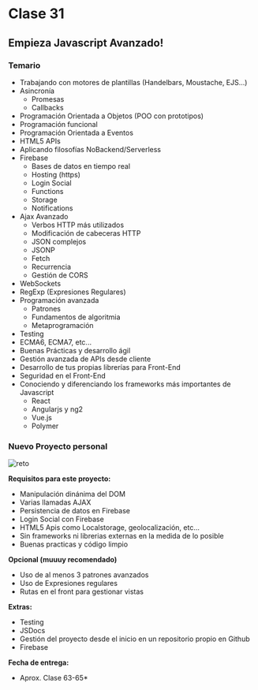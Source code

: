 # Clase 31

## Empieza Javascript Avanzado!

### Temario

- Trabajando con motores de plantillas (Handelbars, Moustache, EJS…)
- Asincronía
   - Promesas
   - Callbacks
- Programación Orientada a Objetos (POO con prototipos)
- Programación funcional
- Programación Orientada a Eventos
- HTML5 APIs
- Aplicando filosofías NoBackend/Serverless
- Firebase
   - Bases de datos en tiempo real 
   - Hosting (https)
   - Login Social
   - Functions
   - Storage
   - Notifications
- Ajax Avanzado 
   - Verbos HTTP más utilizados 
   - Modificación de cabeceras HTTP
   - JSON complejos
   - JSONP
   - Fetch
   - Recurrencia 
   - Gestión de CORS
- WebSockets
- RegExp (Expresiones Regulares)
- Programación avanzada
   - Patrones
   - Fundamentos de algoritmia
   - Metaprogramación
- Testing
- ECMA6, ECMA7, etc...
- Buenas Prácticas y desarrollo ágil
- Gestión avanzada de APIs desde cliente
- Desarrollo de tus propias librerías para Front-End
- Seguridad en el Front-End
- Conociendo y diferenciando los frameworks más importantes de Javascript
   - React
   - Angularjs y ng2
   - Vue.js
   - Polymer

### Nuevo Proyecto personal

![reto](https://i2.wp.com/www.elblogdeyes.com/wp-content/uploads/2016/08/ChallengeAccepted.jpg?fit=1280%2C720)

**Requisitos para este proyecto:**
- Manipulación dinánima del DOM
- Varias llamadas AJAX
- Persistencia de datos en Firebase
- Login Social con Firebase
- HTML5 Apis como Localstorage, geolocalización, etc...
- Sin frameworks ni librerias externas en la medida de lo posible
- Buenas practicas y código limpio

**Opcional (muuuy recomendado)**
- Uso de al menos 3 patrones avanzados
- Uso de Expresiones regulares
- Rutas en el front para gestionar vistas


**Extras:**
- Testing
- JSDocs
- Gestión del proyecto desde el inicio en un repositorio propio en Github
- Firebase 

**Fecha de entrega:**
- Aprox. Clase 63-65*

